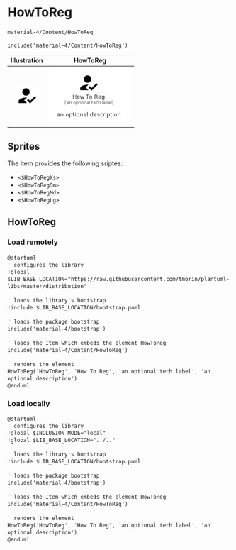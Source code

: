 # HowToReg


```text
material-4/Content/HowToReg
```

```text
include('material-4/Content/HowToReg')
```



| Illustration | HowToReg |
| :---: | :---: |
| ![illustration for Illustration](../../material-4/Content/HowToReg.png) | ![illustration for HowToReg](../../material-4/Content/HowToReg.Local.png) |



## Sprites
The item provides the following sriptes:

- `<$HowToRegXs>`
- `<$HowToRegSm>`
- `<$HowToRegMd>`
- `<$HowToRegLg>`





## HowToReg

### Load remotely
```plantuml
@startuml
' configures the library
!global $LIB_BASE_LOCATION="https://raw.githubusercontent.com/tmorin/plantuml-libs/master/distribution"

' loads the library's bootstrap
!include $LIB_BASE_LOCATION/bootstrap.puml

' loads the package bootstrap
include('material-4/bootstrap')

' loads the Item which embeds the element HowToReg
include('material-4/Content/HowToReg')

' renders the element
HowToReg('HowToReg', 'How To Reg', 'an optional tech label', 'an optional description')
@enduml
```

### Load locally
```plantuml
@startuml
' configures the library
!global $INCLUSION_MODE="local"
!global $LIB_BASE_LOCATION="../.."

' loads the library's bootstrap
!include $LIB_BASE_LOCATION/bootstrap.puml

' loads the package bootstrap
include('material-4/bootstrap')

' loads the Item which embeds the element HowToReg
include('material-4/Content/HowToReg')

' renders the element
HowToReg('HowToReg', 'How To Reg', 'an optional tech label', 'an optional description')
@enduml
```

